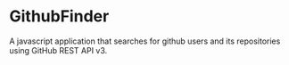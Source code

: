 # GithubFinder
A javascript application that searches for github users and its repositories using GitHub REST API v3.
